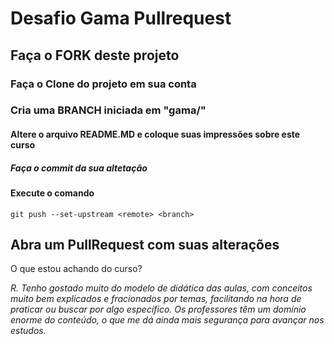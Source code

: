 # Desafio Gama Pullrequest

## Faça o FORK deste projeto

### Faça o Clone do projeto em sua conta

### Cria uma BRANCH iniciada em "gama/"

#### Altere o arquivo README.MD e coloque suas impressões sobre este curso

##### Faça o commit da sua altetação

#### Execute o comando

`git push --set-upstream <remote> <branch>`

## Abra um PullRequest com suas alterações

O que estou achando do curso?

<p><i>R. Tenho gostado muito do modelo de didática das aulas, com conceitos muito bem explicados e fracionados por temas, facilitando na hora de praticar ou buscar por algo específico. Os professores têm um domínio enorme do conteúdo, o que me dá ainda mais segurança para avançar nos estudos. </i></p>
